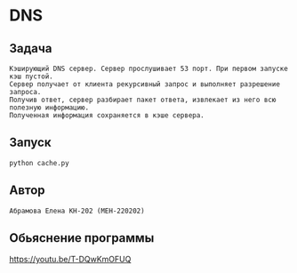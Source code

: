 # DNS

## Задача
    Кэширующий DNS сервер. Сервер прослушивает 53 порт. При первом запуске кэш пустой. 
    Сервер получает от клиента рекурсивный запрос и выполняет разрешение запроса. 
    Получив ответ, сервер разбирает пакет ответа, извлекает из него всю полезную информацию.
    Полученная информация сохраняется в кэше сервера.

## Запуск
    python cache.py

## Автор
    Абрамова Елена КН-202 (МЕН-220202)

## Обьяснение программы
https://youtu.be/T-DQwKmOFUQ